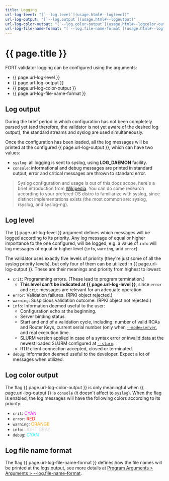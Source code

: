 ```yaml
---
title: Logging
url-log-level: "[`--log.level`](usage.html#--loglevel)"
url-log-output: "[`--log.output`](usage.html#--logoutput)"
url-log-color-output: "[`--log.color-output`](usage.html#--logcolor-output)"
url-log-file-name-format: "[`--log.file-name-format`](usage.html#--logfile-name-format)"
---
```


# {{ page.title }}

FORT validator logging can be configured using the arguments:
- {{ page.url-log-level }}
- {{ page.url-log-output }}
- {{ page.url-log-color-output }}
- {{ page.url-log-file-name-format }}

## Log output

During the brief period in which configuration has not been completely parsed yet (and therefore, the validator is not yet aware of the desired log output), the standard streams and syslog are used simultaneously.

Once the configuration has been loaded, all the log messages will be printed at the configured {{ page.url-log-output }}, which can have two values:
- `syslog`: all logging is sent to syslog, using **LOG_DAEMON** facility.
- `console`: informational and debug messages are printed in standard output, error and critical messages are thrown to standard error.

> Syslog configuration and usage is out of this docs scope, here's a brief introduction from [Wikipedia](https://en.wikipedia.org/wiki/Syslog). You can do some research according to your prefered OS distro to familiarize with syslog, since distinct implementations exists (the most common are: syslog, rsyslog, and syslog-ng).

## Log level

The {{ page.url-log-level }} argument defines which messages will be logged according to its priority. Any log message of equal or higher importance to the one configured, will be logged, e.g. a value of `info` will log messages of equal or higher level (`info`, `warning`, and `error`).

The validator uses exactly five levels of priority (they're just some of all the syslog priority levels), but only four of them can be utilized in {{ page.url-log-output }}. These are their meanings and priority from highest to lowest:
- `crit`: Programming errors. (These lead to program termination.)
	- **This level can't be indicated at {{ page.url-log-level }}**, since `error` and `crit` messages are relevant for an adequate operation.
- `error`: Validation failures. (RPKI object rejected.)
- `warning`: Suspicious validation outcome. (RPKI object not rejected.)
- `info`: Information deemed useful to the user:
	- Configuration echo at the beginning.
	- Server binding status.
	- Start and end of a validation cycle, including: number of valid ROAs and Router Keys, current serial number (only when [`--mode=server`](usage.html#--mode), and real execution time.
	- SLURM version applied in case of a syntax error or invalid data at the newest loaded SLURM configured at [`--slurm`](usage.html#--slurm).
	- RTR client connection accepted, closed or terminated.
- `debug`: Information deemed useful to the developer. Expect a lot of messages when utilized.

## Log color output

The flag {{ page.url-log-color-output }} is only meaningful when {{ page.url-log-output }} is `console` (it doesn't affect to `syslog`). When the flag is enabled, the log messages will have the following colors according to its priority:
- `crit`: <span style="color:magenta">CYAN</span>
- `error`: <span style="color:red">RED</span>
- `warning`: <span style="color:orange">ORANGE</span>
- `info`: <span style="color:lightgray">LIGHT GRAY</span>
- `debug`: <span style="color:cyan">CYAN</span>

## Log file name format

The flag {{ page.url-log-file-name-format }} defines how the file names will be printed at the logs output, see more details at [Program Arguments > Arguments > --log.file-name-format](usage.html#--logfile-name-format).
